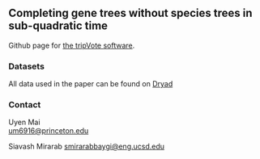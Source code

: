 ## Completing gene trees without species trees in sub-quadratic time
Github page for [the tripVote software](https://github.com/uym2/tripVote).

### Datasets
All data used in the paper can be found on [Dryad](https://datadryad.org/stash/dataset/doi:10.6076/D1N30V)
### Contact
Uyen Mai    
um6916@princeton.edu

Siavash Mirarab
smirarabbaygi@eng.ucsd.edu 
